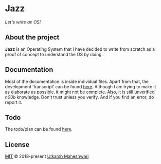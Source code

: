 # Jazz
_Let's write an OS!_

## About the project
**Jazz** is an Operating System that I have decided to write from scratch as a proof of concept to understand the OS by doing.

## Documentation
Most of the documentation is inside individual files.
Apart from that, the development 'transcript' can be found [here](https://utkarshme.github.io/Jazz/).
Although I am trying to make it as elaborate as possible, it might not be complete.
Also, it is still unverified _n00b_ knowledge.
Don't trust unless you verify. And if you find an error, do report it.

## Todo
The todo/plan can be found [here](https://github.com/UtkarshMe/Jazz/blob/master/TODO).

## License
[MIT](https://github.com/UtkarshMe/Jazz/blob/master/LICENSE)
&copy; 2018-present [Utkarsh Maheshwari](https://github.com/UtkarshMe)  
